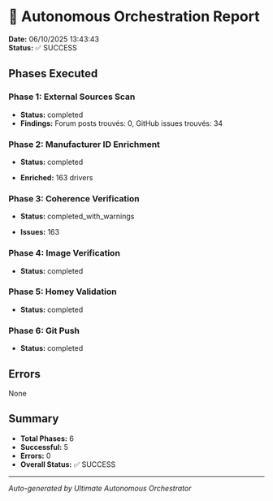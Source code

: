# 🎯 Autonomous Orchestration Report

**Date:** 06/10/2025 13:43:43  
**Status:** ✅ SUCCESS

## Phases Executed


### Phase 1: External Sources Scan
- **Status:** completed
- **Findings:** Forum posts trouvés: 0, GitHub issues trouvés: 34





### Phase 2: Manufacturer ID Enrichment
- **Status:** completed

- **Enriched:** 163 drivers




### Phase 3: Coherence Verification
- **Status:** completed_with_warnings


- **Issues:** 163



### Phase 4: Image Verification
- **Status:** completed






### Phase 5: Homey Validation
- **Status:** completed






### Phase 6: Git Push
- **Status:** completed






## Errors

None

## Summary

- **Total Phases:** 6
- **Successful:** 5
- **Errors:** 0
- **Overall Status:** ✅ SUCCESS

---

*Auto-generated by Ultimate Autonomous Orchestrator*
